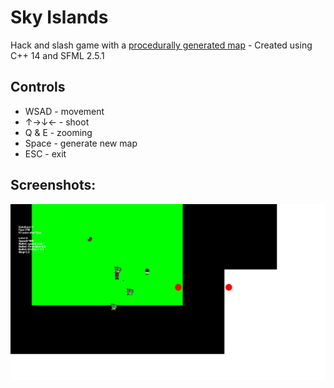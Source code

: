 # Sky Islands
Hack and slash game with a [procedurally generated map][generator] - Created using C++ 14 and SFML 2.5.1

## Controls
- WSAD - movement
- ↑→↓← - shoot
- Q & E - zooming
- Space - generate new map
- ESC - exit

## Screenshots:

![Photo](https://github.com/Clwmm/SkyIslandsGame/blob/main/Sky%20Islands%20Alpha%201.4/res/graphics/1.png)

[generator]: https://github.com/Clwmm/ProceduralMapGenerator
